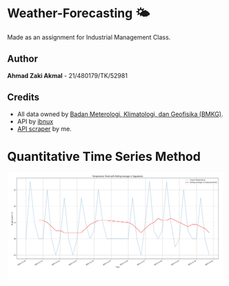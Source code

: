 # Weather-Forecasting 🌤️

Made as an assignment for Industrial Management Class.

## Author
**Ahmad Zaki Akmal** - 21/480179/TK/52981

## Credits
- All data owned by [Badan Meterologi, Klimatologi, dan Geofisika (BMKG)](https://bmkg.go.id).
- API by [ibnux](https://github.com/ibnux)
- [API scraper](https://github.com/ahmadzaki2975/ETL-Pipeline) by me.

# Quantitative Time Series Method

<img src="./images/QuantitativeTimeSeries.png" width="500">